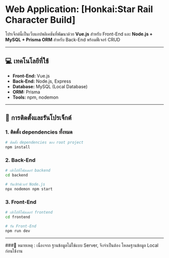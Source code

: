 # Web Application: [Honkai:Star Rail Character Build]

โปรเจ็กต์นี้เป็นเว็บแอปพลิเคชันที่พัฒนาด้วย **Vue.js** สำหรับ Front-End และ **Node.js + MySQL + Prisma ORM** สำหรับ Back-End พร้อมฟีเจอร์ CRUD

---

## 💻 เทคโนโลยีที่ใช้
- **Front-End:** Vue.js  
- **Back-End:** Node.js, Express  
- **Database:** MySQL (Local Database)  
- **ORM:** Prisma  
- **Tools:** npm, nodemon  

---

## 🚀 การติดตั้งและรันโปรเจ็กต์

### 1. ติดตั้ง dependencies ทั้งหมด
```bash
# ติดตั้ง dependencies ของ root project
npm install
```
### 2. Back-End
```bash
# เข้าไปที่โฟลเดอร์ backend
cd backend
```
```bash
# รันเซิร์ฟเวอร์ Node.js
npx nodemon npm start
```
### 3. Front-End
```bash
# เข้าไปที่โฟลเดอร์ frontend
cd frontend
```
```bash
# รัน Front-End
npm run dev
```
---
###📌 หมายเหตุ :
เนื่องจาก ฐานข้อมูลไม่ใช่แบบ Server, จึงจำเป็นต้อง โหลดฐานข้อมูล Local ก่อนใช้งาน
